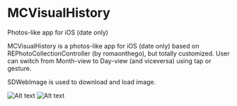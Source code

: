 # MCVisualHistory

Photos-like app for iOS (date only)

MCVisualHistory is a photos-like app for iOS (date only) based on REPhotoCollectionController (by romaonthego), but totally customized. User can switch from Month-view to Day-view (and viceversa) using tap or gesture.

SDWebImage is used to download and load image.

![Alt text](http://imagizer.imageshack.us/v2/640x480q90/923/xJcAJl.png "")
![Alt text](http://imagizer.imageshack.us/v2/640x480q90/924/JbNMqm.png "")

